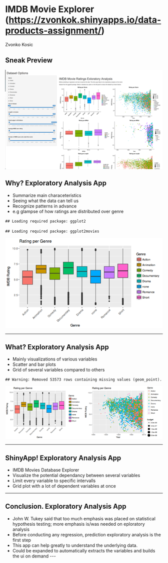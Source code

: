 IMDB Movie Explorer (<https://zvonkok.shinyapps.io/data-products-assignment/>)
================
Zvonko Kosic

Sneak Preview
-------------

![](movie.png)

Why? Exploratory Analysis App
-----------------------------

-   Summarize main characeteristics
-   Seeing what the data can tell us
-   Recognize patterns in advance
-   e.g glampse of how ratings are distributed over genre

<!-- -->

    ## Loading required package: ggplot2

    ## Loading required package: ggplot2movies

![](README_files/figure-markdown_github-ascii_identifiers/unnamed-chunk-2-1.png)

------------------------------------------------------------------------

What? Exploratory Analysis App
------------------------------

-   Mainly visualizations of various variables
-   Scatter and bar plots
-   Grid of several variables compared to others

<!-- -->

    ## Warning: Removed 53573 rows containing missing values (geom_point).

![](README_files/figure-markdown_github-ascii_identifiers/unnamed-chunk-3-1.png)

------------------------------------------------------------------------

ShinyApp! Exploratory Analysis App
----------------------------------

-   IMDB Movies Database Explorer
-   Visualize the potential dependancy between several variables
-   Limit every variable to specific intervalls
-   Grid plot with a lot of dependent variables at once

------------------------------------------------------------------------

Conclusion. Exploratory Analysis App
------------------------------------

-   John W. Tukey said that too much emphasis was placed on statistical hypothesis testing; more emphasis is/was needed on eploratory analysis
-   Before conducting any regression, prediction exploratory analysis is the first step
-   This app can help greatly to understand the underlying data.
-   Could be expanded to automatically extracts the variables and builds the ui on demand ---
